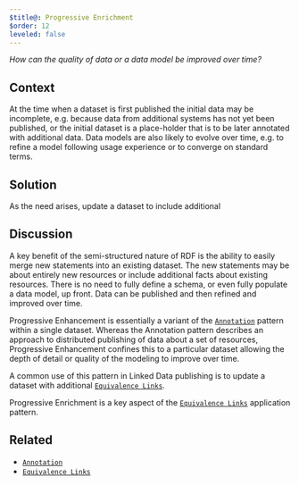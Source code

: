 ```yaml
---
$title@: Progressive Enrichment
$order: 12
leveled: false
---
```


*How can the quality of data or a data model be improved over time?*

## Context

At the time when a dataset is first published the initial data may be incomplete, e.g. because data from additional systems has not yet been published, or the initial dataset is a place-holder that is to be later annotated with additional data. Data models are also likely to evolve over time, e.g. to refine a model following usage experience or to converge on standard terms.

## Solution

As the need arises, update a dataset to include additional

## Discussion

A key benefit of the semi-structured nature of RDF is the ability to easily merge new statements into an existing dataset. The new statements may be about entirely new resources or include additional facts about existing resources. There is no need to fully define a schema, or even fully populate a data model, up front. Data can be published and then refined and improved over time.

Progressive Enhancement is essentially a variant of the [`Annotation`](../chapter-4/annotation) pattern within a single dataset. Whereas the Annotation pattern describes an approach to distributed publishing of data about a set of resources, Progressive Enhancement confines this to a particular dataset allowing the depth of detail or quality of the modeling to improve over time.

A common use of this pattern in Linked Data publishing is to update a dataset with additional [`Equivalence Links`](../chapter-4/equivalence-links).

Progressive Enrichment is a key aspect of the [`Equivalence Links`](../chapter-4/equivalence-links) application pattern.

## Related

- [`Annotation`](../chapter-4/annotation)
- [`Equivalence Links`](../chapter-4/equivalence-links)
